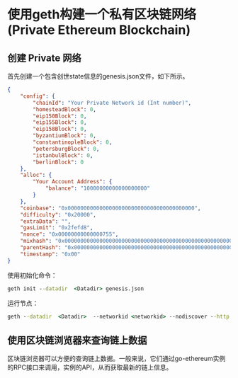 # 使用geth构建一个私有区块链网络 (Private Ethereum Blockchain)

## 创建 Private 网络

首先创建一个包含创世state信息的genesis.json文件，如下所示。

```json
{
    "config": {
        "chainId": "Your Private Network id (Int number)",
        "homesteadBlock": 0,
        "eip150Block": 0,
        "eip155Block": 0,
        "eip158Block": 0,
        "byzantiumBlock": 0,
        "constantinopleBlock": 0,
        "petersburgBlock": 0,
        "istanbulBlock": 0,
        "berlinBlock": 0
    },
    "alloc": {
        "Your Account Address": {
            "balance": "10000000000000000000"
        }
    },
    "coinbase": "0x0000000000000000000000000000000000000000",
    "difficulty": "0x20000",
    "extraData": "",
    "gasLimit": "0x2fefd8",
    "nonce": "0x00000000000000755",
    "mixhash": "0x0000000000000000000000000000000000000000000000000000000000000000",
    "parentHash": "0x0000000000000000000000000000000000000000000000000000000000000000",
    "timestamp": "0x00"
}
```

使用初始化命令：
```cmd
geth init --datadir  <Datadir> genesis.json
```

运行节点：
```cmd
geth --datadir  <Datadir>  --networkid <networkid> --nodiscover --http --rpc --rpcport "8545" --rpcaddr "0.0.0.0" --rpccorsdomain "*" --rpcapi "eth,web3,net,personal,miner" console 2
```

## 使用区块链浏览器来查询链上数据

区块链浏览器可以方便的查询链上数据。一般来说，它们通过go-ethereum实例的RPC接口来调用，实例的API，从而获取最新的链上信息。